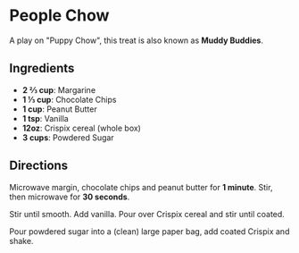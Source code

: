 # People Chow

A play on "Puppy Chow", this treat is also known as **Muddy Buddies**.

## Ingredients

* **2 ⅔ cup**: Margarine
* **1 ⅓ cup**: Chocolate Chips
* **1 cup**: Peanut Butter
* **1 tsp**: Vanilla
* **12oz**: Crispix cereal (whole box)
* **3 cups**: Powdered Sugar

## Directions

Microwave margin, chocolate chips and peanut butter for **1 minute**. Stir, then microwave for **30 seconds**.

Stir until smooth. Add vanilla. Pour over Crispix cereal and stir until coated.

Pour powdered sugar into a (clean) large paper bag, add coated Crispix and shake.
